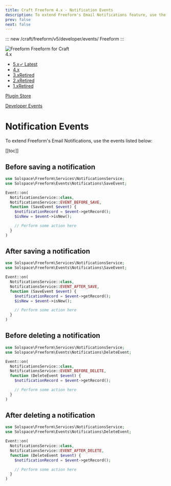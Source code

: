 ```yaml
---
title: Craft Freeform 4.x - Notification Events
description: To extend Freeform's Email Notifications feature, use the events listed here.
prev: false
next: false
---
```


<meta property="og:image" content="https://docs.solspace.com/extras/social/craft/freeform/freeform.png" />

::: new /craft/freeform/v5/developer/events/
Freeform
:::

<div id="pr-heading">
    <img src="https://docs.solspace.com/extras/icons/products/freeform-icon.png" alt="Freeform" class="pr-image">
    <span class="pr-name">Freeform</span>
    <span class="pr-category">for Craft</span>
    <div class="pr-v-wrapper">
        <div class="pr-v">
            <span class="pr-v-v">4.x</span>
            <span class="pr-v-arrow arrow down"></span>
        </div>
        <ul class="pr-v-list">
            <li><a href="/craft/freeform/v5/">5.x<span class="pr-v-type pr-latest">✓ Latest</span></a></li>
            <li><a href="/craft/freeform/v4/">4.x</a></li>
            <li><a href="/craft/freeform/v3/">3.x<span class="pr-v-type pr-retired">Retired</span></a></li>
            <li><a href="/craft/freeform/v2/">2.x<span class="pr-v-type pr-retired">Retired</span></a></li>
            <li><a href="/craft/freeform/v1/">1.x<span class="pr-v-type pr-retired">Retired</span></a></li>
        </ul>
    </div>
    <div class="pr-buy">
        <a href="https://plugins.craftcms.com/freeform" class="button button-blue"><span class="external-url">Plugin Store</span></a>
    </div>
</div>

<span class="page-section"><a href="/craft/freeform/v4/developer/events/">Developer Events</a></span>

# Notification Events

To extend Freeform's Email Notifications, use the events listed below:


[[toc]]


## Before saving a notification

```php
use Solspace\Freeform\Services\NotificationsService;
use Solspace\Freeform\Events\Notifications\SaveEvent;

Event::on(
  NotificationsService::class,
  NotificationsService::EVENT_BEFORE_SAVE,
  function (SaveEvent $event) {
    $notificationRecord = $event->getRecord();
    $isNew = $event->isNew();

    // Perform some action here
  }
)
```


## After saving a notification

```php
use Solspace\Freeform\Services\NotificationsService;
use Solspace\Freeform\Events\Notifications\SaveEvent;

Event::on(
  NotificationsService::class,
  NotificationsService::EVENT_AFTER_SAVE,
  function (SaveEvent $event) {
    $notificationRecord = $event->getRecord();
    $isNew = $event->isNew();

    // Perform some action here
  }
)
```


## Before deleting a notification

```php
use Solspace\Freeform\Services\NotificationsService;
use Solspace\Freeform\Events\Notifications\DeleteEvent;

Event::on(
  NotificationsService::class,
  NotificationsService::EVENT_BEFORE_DELETE,
  function (DeleteEvent $event) {
    $notificationRecord = $event->getRecord();

    // Perform some action here
  }
)
```


## After deleting a notification

```php
use Solspace\Freeform\Services\NotificationsService;
use Solspace\Freeform\Events\Notifications\DeleteEvent;

Event::on(
  NotificationsService::class,
  NotificationsService::EVENT_AFTER_DELETE,
  function (DeleteEvent $event) {
    $notificationRecord = $event->getRecord();

    // Perform some action here
  }
)
```